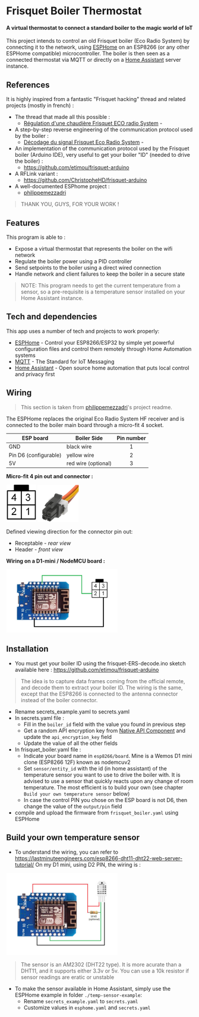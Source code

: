 # Frisquet Boiler Thermostat
#### A virtual thermostat to connect a standard boiler to the magic world of IoT

This project intends to control an old Frisquet boiler (Eco Radio System) by connecting it to the network, using [ESPHome] on an ESP8266 (or any other ESPHome compatible) microcontroller.
The boiler is then seen as a connected thermostat via MQTT or directly on a [Home Assistant] server instance.

## References
It is highly inspired from a fantastic "Frisquet hacking" thread and related projects (mostly in french) :
- The thread that made all this possible :
  - [Régulation d'une chaudière Frisquet ECO radio System](https://www.easydomoticz.com/forum/viewtopic.php?t=1486) - 
- A step-by-step reverse engineering of the communication protocol used by the boiler :
  - [Décodage du signal Frisquet Eco Radio System](https://antoinegrall.wordpress.com/decodage-frisquet-ers/) - 
- An implementation of the communication protocol used by the Frisquet boiler (Arduino IDE), very useful to get your boiler "ID" (needed to drive the boiler) :
  - https://github.com/etimou/frisquet-arduino
- A RFLink variant :
  - https://github.com/ChristopheHD/frisquet-arduino
- A well-documented ESPhome project :
  - [philippemezzadri]

> THANK YOU, GUYS, FOR YOUR WORK !

## Features
This program is able to :
- Expose a virtual thermostat that represents the boiler on the wifi network
- Regulate the boiler power using a PID controller
- Send setpoints to the boiler using a direct wired connection
- Handle network and client failures to keep the boiler in a secure state

> NOTE: This program needs to get the current temperature from a sensor, so a pre-requisite is a temperature sensor installed on your Home Assistant instance.

## Tech and dependencies
This app uses a number of tech and projects to work properly:
- [ESPHome] - Control your ESP8266/ESP32 by simple yet powerful configuration files and control them remotely through Home Automation systems
- [MQTT] - The Standard for IoT Messaging
- [Home Assistant] - Open source home automation that puts local control and privacy first

## Wiring
> This section is taken from [philippemezzadri]'s project readme.

The ESPHome replaces the original Eco Radio System HF receiver and is connected to the boiler main board through a micro-fit 4 socket.

| ESP board             | Boiler Side         | Pin number |
| --------------------- | ------------------- |:----------:|
| GND                   | black wire          | 1          |
| Pin D6 (configurable) | yellow wire         | 2          |
| 5V                    | red wire (optional) | 3          |

**Micro-fit 4 pin out and connector :**

<p float="left">
  <img src="doc/img/connector_4pin1.png" alt="Micro-fit 4 pinout drawing" width="80"/>
  <img src="doc/img/micro-fit.jpg" alt="Micro-fit connector" height="100"/>
</p>

Defined viewing direction for the connector pin out:

- Receptable - _rear view_
- Header - _front view_

**Wiring on a D1-mini / NodeMCU board :**

<img src="doc/img/nodemcu_board.png" alt="Wiring on a D1-mini / NodeMCU board" width="300"/>

## Installation
- You must get your boiler ID using the frisquet-ERS-decode.ino sketch available here : https://github.com/etimou/frisquet-arduino
>The idea is to capture data frames coming from the official remote, and decode them to extract your boiler ID.
The wiring is the same, except that the ESP8266 is connected to the antenna connector instead of the boiler connector.
- Rename secrets_example.yaml to secrets.yaml
- In secrets.yaml file :
  - Fill in the `boiler_id` field with the value you found in previous step
  - Get a random API encryption key from [Native API Component] and update the `api_encryption_key` field
  - Update the value of all the other fields
- In frisquet_boiler.yaml file :
  - Indicate your board name in `esp8266/board`. Mine is a Wemos D1 mini clone (ESP8266 12F) known as nodemcuv2
  - Set `sensor/entity_id` with the id (in home assistant) of the temperature sensor you want to use to drive the boiler with. It is advised to use a sensor that quickly reacts upon any change of room temperature. The most efficient is to build your own (see chapter `Build your own temperature sensor` below)
  - In case the control PIN you chose on the ESP board is not D6, then change the value of the `output/pin` field
- compile and upload the firmware from `frisquet_boiler.yaml` using ESPHome

## Build your own temperature sensor
- To understand the wiring, you can refer to https://lastminuteengineers.com/esp8266-dht11-dht22-web-server-tutorial/
On my D1 mini, using D2 PIN, the wiring is :
<img src="doc/img/Wiring-DHT22-with-ESP8266-NodeMCU.jpg" alt="Wiring on a D1-mini / NodeMCU board" width="300"/>

>The sensor is an AM2302 (DHT22 type). It is more acurate than a DHT11, and it supports either 3.3v or 5v.
You can use a 10k resistor if sensor readings are eratic or unstable
- To make the sensor available in Home Assistant, simply use the ESPHome example in folder `./temp-sensor-example`:
  - Rename `secrets_example.yaml` to `secrets.yaml`
  - Customize values in `esphome.yaml` and `secrets.yaml`

[//]: # (These are reference links used in the body of this note and get stripped out when the markdown processor does its job. There is no need to format nicely because it shouldn't be seen. Thanks SO - http://stackoverflow.com/questions/4823468/store-comments-in-markdown-syntax)

  [ESPHome]: <https://esphome.io/>
  [mqtt]: <https://mqtt.org/>
  [Home Assistant]: <https://www.home-assistant.io/>
  [philippemezzadri]: <https://github.com/philippemezzadri/frisquet-esphome>
  [Native API Component]: <https://esphome.io/components/api.html>
